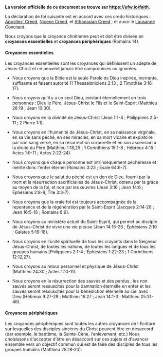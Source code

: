 **La version officielle de ce document se trouve sur https://ufw.io/faith.**

La déclaration de foi suivante est en accord avec ces credo historiques : [Apostles’ Creed](https://git.door43.org/Door43/en_creeds/src/master/content/apostles.md), [Nicene Creed](https://git.door43.org/Door43/en_creeds/src/master/content/nicene.md), et [Athanasian Creed](https://git.door43.org/Door43/en_creeds/src/master/content/athanasian.md) ; et aussi le [Lausanne Covenant](https://www.lausanne.org/en/documents/lausanne-covenant.html).

Nous croyons que la croyance chrétienne peut et doit être divisée en **croyances essentielles** et **croyances périphériques** (Romains 14).

#### Croyances essentielles

Les croyances essentielles sont les croyances qui définissent un adepte de Jésus-Christ et ne peuvent jamais être compromises ou ignorées.

* Nous croyons que la Bible est la seule Parole de Dieu inspirée, inerrante, suffisante et faisant autorité (1 Thessaloniciens 2:13 ; 2 Timothée 3:16-17).

* Nous croyons qu'il y a un seul Dieu, existant éternellement en trois personnes : Dieu le Père, Jésus-Christ le Fils et le Saint-Esprit (Matthieu 28:19 ; Jean 10:30).

* Nous croyons en la divinité de Jésus-Christ (Jean 1:1-4 ; Philippiens 2:5-11 ; 2 Pierre 1:1).

* Nous croyons en l'humanité de Jésus-Christ, en sa naissance virginale, en sa vie sans péché, en ses miracles, en sa mort vicaire et expiatoire par son sang versé, en sa résurrection corporelle et en son ascension à la droite du Père (Matthieu 1:18,25 ; 1 Corinthiens 15:1-8 ; Hébreux 4:15 ; Actes 1:9-11 ; Actes 2:22-24).

* Nous croyons que chaque personne est intrinsèquement pécheresse et mérite donc l'enfer éternel (Romains 3:23 ; Esaïe 64:6-7).

* Nous croyons que le salut du péché est un don de Dieu, fourni par la mort et la résurrection sacrificielles de Jésus-Christ, obtenu par la grâce au moyen de la foi, et non par les œuvres (Jean 3:16 ; Jean 14:6 ; Éphésiens 2:8-9, Tite 3:3-7).

* Nous croyons que la vraie foi est toujours accompagnée de la repentance et de la régénération par le Saint-Esprit (Jacques 2:14-26 ; Jean 16:5-16 ; Romains 8:9).

* Nous croyons au ministère actuel du Saint-Esprit, qui permet au disciple de Jésus-Christ de vivre une vie pieuse (Jean 14:15-26 ; Éphésiens 2:10 ; Galates 5:16-18).

* Nous croyons en l'unité spirituelle de tous les croyants dans le Seigneur Jésus-Christ, de toutes les nations, de toutes les langues et de tous les groupes humains (Philippiens 2:1-4 ; Éphésiens 1:22-23 ; 1 Corinthiens 12:12,27).

* Nous croyons au retour personnel et physique de Jésus-Christ (Matthieu 24:30 ; Actes 1:10-11).

* Nous croyons en la résurrection des sauvés et des perdus ; les non sauvés seront ressuscités pour la damnation éternelle en enfer et les sauvés seront ressuscités pour la bénédiction éternelle au ciel avec Dieu (Hébreux 9:27-28 ; Matthieu 16:27 ; Jean 14:1-3 ; Matthieu 25:31-46).

#### Croyances périphériques

Les croyances périphériques sont toutes les autres croyances de l'Écriture sur lesquelles des disciples sincères du Christ peuvent être en désaccord (par exemple, le baptême, la Sainte-Cène, l'enlèvement, etc.) Nous choisissons d'accepter d'être en désaccord sur ces sujets et d'avancer ensemble vers un objectif commun qui est de faire des disciples de tous les groupes humains (Matthieu 28:18-20).
